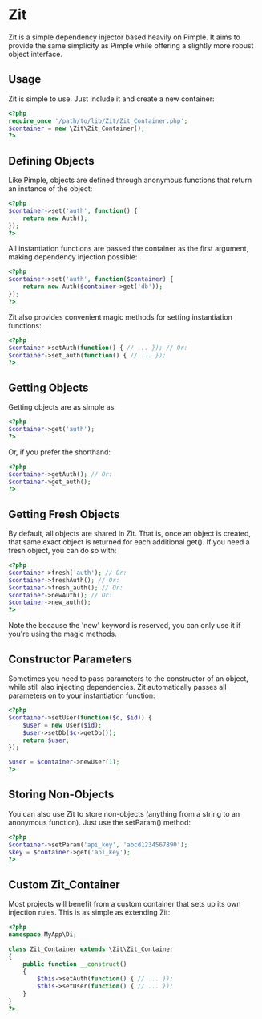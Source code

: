 # Zit

Zit is a simple dependency injector based heavily on Pimple.  It aims to provide the
same simplicity as Pimple while offering a slightly more robust object interface.

## Usage

Zit is simple to use.  Just include it and create a new container:

```php
<?php
require_once '/path/to/lib/Zit/Zit_Container.php';
$container = new \Zit\Zit_Container();
?>
```

## Defining Objects

Like Pimple, objects are defined through anonymous functions that return an instance
of the object:

```php
<?php
$container->set('auth', function() {
	return new Auth();
});
?>
```
	
All instantiation functions are passed the container as the first argument, making 
dependency injection possible:

```php
<?php
$container->set('auth', function($container) {
	return new Auth($container->get('db'));
});
?>
```
	
Zit also provides convenient magic methods for setting instantiation functions:

```php
<?php
$container->setAuth(function() { // ... }); // Or:
$container->set_auth(function() { // ... });
?>
```
	
## Getting Objects

Getting objects are as simple as:

```php
<?php
$container->get('auth');
?>
```
	
Or, if you prefer the shorthand:

```php
<?php
$container->getAuth(); // Or:
$container->get_auth();
?>
```
	
## Getting Fresh Objects

By default, all objects are shared in Zit.  That is, once an object is created, that same
exact object is returned for each additional get().  If you need a fresh object, you can
do so with:

```php
<?php
$container->fresh('auth'); // Or:
$container->freshAuth(); // Or:
$container->fresh_auth(); // Or:
$container->newAuth(); // Or:
$container->new_auth();
?>
```
	
Note the because the 'new' keyword is reserved, you can only use it if you're using
the magic methods.

## Constructor Parameters

Sometimes you need to pass parameters to the constructor of an object, while still also
injecting dependencies.  Zit automatically passes all parameters on to your instantiation
function:

```php
<?php
$container->setUser(function($c, $id)) {
	$user = new User($id);
	$user->setDb($c->getDb());
	return $user;
});

$user = $container->newUser(1);
?>
```
	
## Storing Non-Objects

You can also use Zit to store non-objects (anything from a string to an anonymous function).
Just use the setParam() method:

```php
<?php
$container->setParam('api_key', 'abcd1234567890');
$key = $container->get('api_key');
?>
```

## Custom Zit_Container

Most projects will benefit from a custom container that sets up its own injection rules.  This
is as simple as extending Zit:

```php
<?php
namespace MyApp\Di;

class Zit_Container extends \Zit\Zit_Container
{
	public function __construct()
	{
		$this->setAuth(function() { // ... });
		$this->setUser(function() { // ... });
	}
}
?>
```


